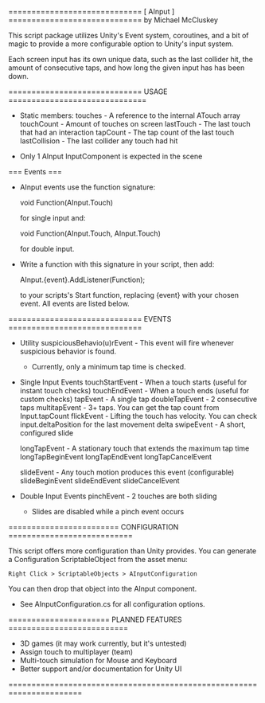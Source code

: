 ============================= [ AInput ] ============================= 
by Michael McCluskey

This script package utilizes Unity's Event system, coroutines,
and a bit of magic to provide a more configurable option to
Unity's input system.

Each screen input has its own unique data, such as the last collider 
hit, the amount of consecutive taps, and how long the given input has
has been down.

=============================   USAGE   ==============================

* Static members:
    touches - A reference to the internal ATouch array
    touchCount - Amount of touches on screen
    lastTouch - The last touch that had an interaction
    tapCount - The tap count of the last touch
    lastCollision - The last collider any touch had hit

* Only 1 AInput InputComponent is expected in the scene

=== Events ===

* AInput events use the function signature: 

    void Function(AInput.Touch)

    for single input and:

    void Function(AInput.Touch, AInput.Touch)

    for double input.

* Write a function with this signature in your script, then add:
    
    AInput.{event}.AddListener(Function);

    to your scripts's Start function, replacing {event} with
    your chosen event. All events are listed below.

=============================   EVENTS   =============================

* Utility
    suspiciousBehavio(u)rEvent - This event will fire whenever suspicious behavior is found.
    * Currently, only a minimum tap time is checked.

* Single Input Events
    touchStartEvent - When a touch starts (useful for instant touch checks)
    touchEndEvent - When a touch ends (useful for custom checks)
    tapEvent - A single tap
    doubleTapEvent - 2 consecutive taps
    multitapEvent - 3+ taps. You can get the tap count from Input.tapCount
    flickEvent - Lifting the touch has velocity. You can check input.deltaPosition for the last movement delta
    swipeEvent - A short, configured slide

    longTapEvent - A stationary touch that extends the maximum tap time
    longTapBeginEvent
    longTapEndEvent
    longTapCancelEvent

    slideEvent - Any touch motion produces this event (configurable)
    slideBeginEvent
    slideEndEvent
    slideCancelEvent

* Double Input Events
    pinchEvent - 2 touches are both sliding
     * Slides are disabled while a pinch event occurs
     
========================   CONFIGURATION   ===========================

This script offers more configuration than Unity provides. You can
generate a Configuration ScriptableObject from the asset menu:

    Right Click > ScriptableObjects > AInputConfiguration

You can then drop that object into the AInput component.

* See AInputConfiguration.cs for all configuration options.
      
======================   PLANNED FEATURES   ==========================

* 3D games (it may work currently, but it's untested)
* Assign touch to multiplayer (team)
* Multi-touch simulation for Mouse and Keyboard
* Better support and/or documentation for Unity UI
      
======================================================================
